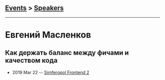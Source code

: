 ## [Events](../README.md) > [Speakers](../speakers.md)
---

# Евгений Масленков

## Как держать баланс между фичами и качеством кода
- 2019 Mar 22 -- [Simferopol Frontend 2](https://www.youtube.com/watch?v=H7Ad1d2-UyA)    
